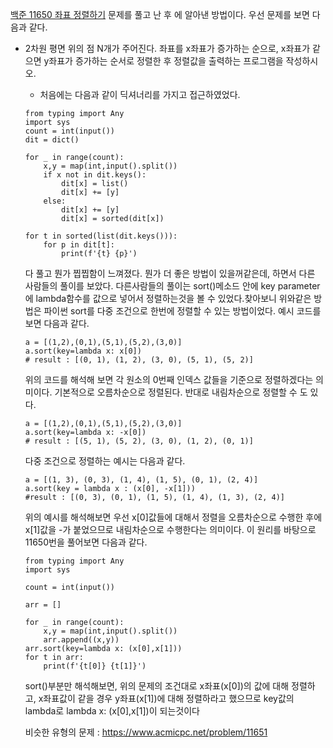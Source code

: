[백준 11650 좌표 정렬하기](https://www.acmicpc.net/problem/11650) 문제를 풀고 난 후 에 알아낸 방법이다. 우선 문제를 보면 다음과 같다.

- 2차원 평면 위의 점 N개가 주어진다. 좌표를 x좌표가 증가하는 순으로, x좌표가 같으면 y좌표가 증가하는 순서로 정렬한 후 정렬값을 출력하는 프로그램을 작성하시오.

  - 처음에는 다음과 같이 딕셔너리를 가지고 접근하였었다.
  
  ```python3
  from typing import Any
  import sys
  count = int(input())
  dit = dict()

  for _ in range(count):
      x,y = map(int,input().split())
      if x not in dit.keys():
          dit[x] = list()
          dit[x] += [y]
      else:
          dit[x] += [y]
          dit[x] = sorted(dit[x])

  for t in sorted(list(dit.keys())):
      for p in dit[t]:
          print(f'{t} {p}')
  ```
 
  다 풀고 뭔가 찝찝함이 느껴졌다. 뭔가 더 좋은 방법이 있을꺼같은데, 하면서 다른 사람들의 풀이를 보았다. 다른사람들의 풀이는 sort()메소드 안에 key parameter에 lambda함수를 값으로 넣어서
    정렬하는것을 볼 수 있었다.찾아보니 위와같은 방법은 파이썬 sort를 다중 조건으로 한번에 정렬할 수 있는 방법이었다. 예시 코드를 보면 다음과 같다.
  
  ```python3
  a = [(1,2),(0,1),(5,1),(5,2),(3,0)]
  a.sort(key=lambda x: x[0])
  # result : [(0, 1), (1, 2), (3, 0), (5, 1), (5, 2)]
  ```
  위의 코드를 해석해 보면 각 원소의 0번째 인덱스 값들을 기준으로 정렬하겠다는 의미이다. 기본적으로 오름차순으로 정렬된다.
  반대로 내림차순으로 정렬할 수 도 있다.
  
  ```python3
  a = [(1,2),(0,1),(5,1),(5,2),(3,0)]
  a.sort(key=lambda x: -x[0])
  # result : [(5, 1), (5, 2), (3, 0), (1, 2), (0, 1)]
  ```
  다중 조건으로 정렬하는 예시는 다음과 같다.
  
  ```python3
  a = [(1, 3), (0, 3), (1, 4), (1, 5), (0, 1), (2, 4)]
  a.sort(key = lambda x : (x[0], -x[1]))
  #result : [(0, 3), (0, 1), (1, 5), (1, 4), (1, 3), (2, 4)]
  ```
  위의 예시를 해석해보면 우선 x[0]값들에 대해서 정렬을 오름차순으로 수행한 후에 x[1]값을 -가 붙었으므로 내림차순으로 수행한다는 의미이다.
  이 원리를 바탕으로 11650번을 풀어보면 다음과 같다.
  
  ```python3
  from typing import Any
  import sys

  count = int(input())

  arr = []

  for _ in range(count):
      x,y = map(int,input().split())
      arr.append((x,y))
  arr.sort(key=lambda x: (x[0],x[1]))
  for t in arr:
      print(f'{t[0]} {t[1]}')
  ```
  sort()부분만 해석해보면, 위의 문제의 조건대로 x좌표(x[0])의 값에 대해 정렬하고, x좌표값이 같을 경우 y좌표(x[1])에 대해 정렬하라고 했으므로 key값의 lambda로 
  lambda x: (x[0],x[1])이 되는것이다
  
  비슷한 유형의 문제 : https://www.acmicpc.net/problem/11651
  
  
